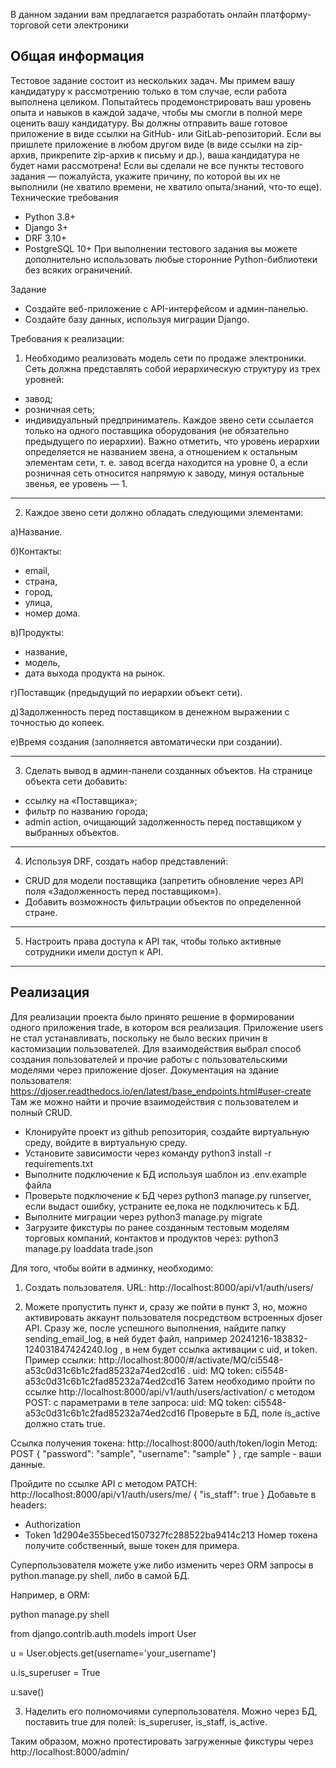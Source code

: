 В данном задании вам предлагается разработать онлайн платформу-торговой сети электроники

Общая информация
------------------------------------------------------------------------------------------------------------------------
Тестовое задание состоит из нескольких задач. Мы примем вашу кандидатуру к рассмотрению только в том случае, если работа
выполнена целиком. Попытайтесь продемонстрировать ваш уровень опыта и навыков в каждой задаче, чтобы мы смогли в полной
мере оценить вашу кандидатуру.
Вы должны отправить ваше готовое приложение в виде ссылки на GitHub- или GitLab-репозиторий. Если вы пришлете приложение
в любом другом виде (в виде ссылки на zip-архив, прикрепите zip-архив к письму и др.), ваша кандидатура не будет нами
рассмотрена!
Если вы сделали не все пункты тестового задания — пожалуйста, укажите причину, по которой вы их не выполнили (не хватило
времени, не хватило опыта/знаний, что-то еще).
Технические требования

- Python 3.8+
- Django 3+
- DRF 3.10+
- PostgreSQL 10+
  При выполнении тестового задания вы можете дополнительно использовать любые сторонние Python-библиотеки без всяких
  ограничений.

Задание
- Создайте веб-приложение с API-интерфейсом и админ-панелью.
- Создайте базу данных, используя миграции Django.

Требования к реализации:

1) Необходимо реализовать модель сети по продаже электроники.
Сеть должна представлять собой иерархическую структуру из трех уровней:

- завод;
- розничная сеть;
- индивидуальный предприниматель.
Каждое звено сети ссылается только на одного поставщика оборудования (не обязательно предыдущего по иерархии). Важно отметить, что уровень иерархии определяется не названием звена, а отношением к остальным элементам сети, т. е. завод всегда находится на уровне 0, а если розничная сеть относится напрямую к заводу, минуя остальные звенья, ее уровень — 1.
------------------------------------------------------------------------------------------------------------------------
2) Каждое звено сети должно обладать следующими элементами:

а)Название. 

б)Контакты:
- email,
- страна,
- город,
- улица,
- номер дома.

в)Продукты:
- название,
- модель,
- дата выхода продукта на рынок.

г)Поставщик (предыдущий по иерархии объект сети).

д)Задолженность перед поставщиком в денежном выражении с точностью до копеек.

е)Время создания (заполняется автоматически при создании).

------------------------------------------------------------------------------------------------------------------------
3) Сделать вывод в админ-панели созданных объектов.
На странице объекта сети добавить:

- ссылку на «Поставщика»;
- фильтр по названию города;
- admin action, очищающий задолженность перед поставщиком у выбранных объектов.

------------------------------------------------------------------------------------------------------------------------

4) Используя DRF, создать набор представлений:
- CRUD для модели поставщика (запретить обновление через API поля «Задолженность перед поставщиком»).
- Добавить возможность фильтрации объектов по определенной стране.

------------------------------------------------------------------------------------------------------------------------

5) Настроить права доступа к API так, чтобы только активные сотрудники имели доступ к API.

------------------------------------------------------------------------------------------------------------------------
Реализация
------------------------------------------------------------------------------------------------------------------------

Для реализации проекта было принято решение в формировании одного приложения trade, в котором вся реализация. 
Приложение users не стал устанавливать, поскольку не было веских причин в кастомизации пользователей.
Для взаимодействия выбрал способ создания пользователей и прочие работы с пользовательскими моделями через приложение 
djoser. 
Документация на здание пользователя:
https://djoser.readthedocs.io/en/latest/base_endpoints.html#user-create
Там же можно найти и прочие взаимодействия с пользователем и полный CRUD.

- Клонируйте проект из github репозитория, создайте виртуальную среду, войдите в виртуальную среду.
- Установите зависимости через команду python3 install -r requirements.txt
- Выполните подключение к БД используя шаблон из .env.example файла
- Проверьте подключение к БД через python3 manage.py runserver, если выдаст ошибку, устраните ее,пока не подключитесь 
к БД.
- Выполните миграции через python3 manage.py migrate
- Загрузите фикстуры по ранее созданным тестовым моделям торговых компаний, контактов и продуктов через:
python3 manage.py loaddata trade.json


Для того, чтобы войти в админку, необходимо:

1) Создать пользователя.
URL:
http://localhost:8000/api/v1/auth/users/

2) Можете пропустить пункт и, сразу же пойти в пункт 3, но, можно активировать аккаунт пользователя посредством 
встроенных djoser API.
Сразу же, после успешного выполнения, найдите папку sending_email_log, в ней будет файл, например 
20241216-183832-124031847424240.log , в нем будет ссылка активации с uid, и token. Пример ссылки:
http://localhost:8000/#/activate/MQ/ci5548-a53c0d31c6b1c2fad85232a74ed2cd16 . 
uid: MQ
token: ci5548-a53c0d31c6b1c2fad85232a74ed2cd16
Затем необходимо пройти по ссылке http://localhost:8000/api/v1/auth/users/activation/ с методом POST:
с параметрами в теле запроса:
uid: MQ
token: ci5548-a53c0d31c6b1c2fad85232a74ed2cd16
Проверьте в БД, поле is_active должно стать true.

Ссылка получения токена:
http://localhost:8000/auth/token/login
Метод: POST
{
    "password": "sample",
    "username": "sample"
}
, где sample - ваши данные.

Пройдите по ссылке API с методом PATCH:
http://localhost:8000/api/v1/auth/users/me/
{
    "is_staff": true
}
Добавьте в headers:
- Authorization
- Token 1d2904e355beced1507327fc288522ba9414c213
Номер токена получите собственный, выше токен для примера.

Суперпользователя можете уже либо изменить через ORM запросы в python.manage.py shell, либо в самой БД.

Например, в ORM:

python manage.py shell

from django.contrib.auth.models import User

u = User.objects.get(username='your_username')

u.is_superuser = True

u.save()


3) Наделить его полномочиями суперпользователя.
Можно через БД, поставить true для полей: is_superuser, is_staff, is_active.

Таким образом, можно протестировать загруженные фикстуры через http://localhost:8000/admin/
